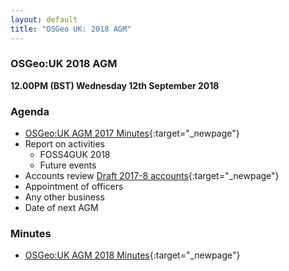 ```yaml
---
layout: default
title: "OSGeo UK: 2018 AGM"
---
```


### OSGeo:UK 2018 AGM

**12.00PM (BST) Wednesday 12th September 2018**

### Agenda

* [OSGeo:UK AGM 2017 Minutes](./agm2017minutes.html){:target="_newpage"}
* Report on activities
    - FOSS4GUK 2018
    - Future events
* Accounts review 
[Draft 2017-8 accounts](../files/OSGeo-UK_DRAFT_Accounts_2017-18.pdf){:target="_newpage"}
* Appointment of officers
* Any other business	
* Date of next AGM

### Minutes

* [OSGeo:UK AGM 2018 Minutes](./agm2018minutes.html){:target="_newpage"}
